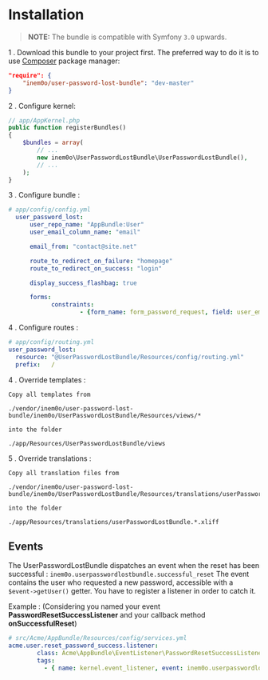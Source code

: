 Installation
============

> **NOTE:** The bundle is compatible with Symfony `3.0` upwards.

1 . Download this bundle to your project first. The preferred way to do it is
    to use [Composer](https://getcomposer.org/) package manager:

``` json
"require": {
    "inem0o/user-password-lost-bundle": "dev-master"
}
```

2 . Configure kernel:

``` php
// app/AppKernel.php
public function registerBundles()
{
    $bundles = array(
        // ...
        new inem0o\UserPasswordLostBundle\UserPasswordLostBundle(),
        // ...
    );
}
```


3 . Configure bundle :

``` yaml
# app/config/config.yml
  user_password_lost:
      user_repo_name: "AppBundle:User"
      user_email_column_name: "email"

      email_from: "contact@site.net"

      route_to_redirect_on_failure: "homepage"
      route_to_redirect_on_success: "login"

      display_success_flashbag: true

      forms:
            constraints:
                    - {form_name: form_password_request, field: user_email, class: Symfony\Component\Validator\Constraints\NotBlank, params: {message: 'Email field cannot be blank'}}

```

4 . Configure routes :
``` yaml
# app/config/routing.yml
user_password_lost:
  resource: "@UserPasswordLostBundle/Resources/config/routing.yml"
  prefix:   /
```

4 . Override templates :

    Copy all templates from

    ./vendor/inem0o/user-password-lost-bundle/inem0o/UserPasswordLostBundle/Resources/views/*

    into the folder

    ./app/Resources/UserPasswordLostBundle/views

5 . Override translations :

    Copy all translation files from

    ./vendor/inem0o/user-password-lost-bundle/inem0o/UserPasswordLostBundle/Resources/translations/userPasswordLostBundle.*.xliff

    into the folder

    ./app/Resources/translations/userPasswordLostBundle.*.xliff


## Events

The UserPasswordLostBundle dispatches an event when the reset has been successful : ```inem0o.userpasswordlostbundle.successful_reset```
The event contains the user who requested a new password, accessible with a ```$event->getUser()``` getter.
You have to register a listener in order to catch it.

Example :
(Considering you named your event **PasswordResetSuccessListener** and your callback method **onSuccessfulReset**)
``` yaml
# src/Acme/AppBundle/Resources/config/services.yml
acme.user.reset_password_success.listener:
        class: Acme\AppBundle\EventListener\PasswordResetSuccessListener
        tags:
          - { name: kernel.event_listener, event: inem0o.userpasswordlostbundle.successful_reset, method: onSuccessfulReset }
```
